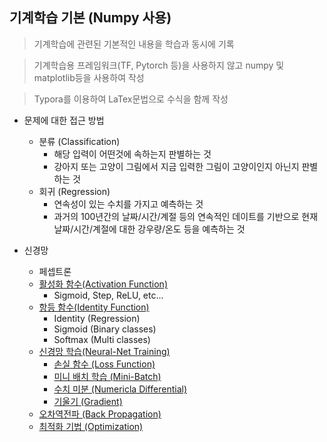## 기계학습 기본 (Numpy 사용)
> 기계학습에 관련된 기본적인 내용을 학습과 동시에 기록

> 기계학습용 프레임워크(TF, Pytorch 등)을 사용하지 않고 numpy 및 matplotlib등을 사용하여 작성

> Typora를 이용하여 LaTex문법으로 수식을 함께 작성



* 문제에 대한 접근 방법
  * 분류 (Classification)
    * 해당 입력이 어떤것에 속하는지 판별하는 것
    * 강아지 또는 고양이 그림에서 지금 입력한 그림이 고양이인지 아닌지 판별하는 것
  * 회귀 (Regression)
    * 연속성이 있는 수치를 가지고 예측하는 것
    * 과거의 100년간의 날짜/시간/계절 등의 연속적인 데이트를 기반으로 현재 날짜/시간/계절에 대한 강우량/온도 등을 예측하는 것



* 신경망

  * 페셉트론
  * [활성화 함수(Activation Function)](activation.md)
    * Sigmoid, Step, ReLU, etc...
  * [항등 함수(Identity Function)](identity.md)
    * Identity (Regression)
    * Sigmoid (Binary classes)
    * Softmax (Multi classes)
  * [신경망 학습(Neural-Net Training)](training.md)
    * [손실 함수 (Loss Function)](loss_function.md)
    * [미니 배치 학습 (Mini-Batch)](mini_batch.md)
    * [수치 미분 (Numericla Differential)](numerical_differential.md)
    * [기울기 (Gradient)](gradient.md)
  * [오차역전파 (Back Propagation)](back_propagation.md)
  * [최적화 기법 (Optimization)](./optimize.md)


